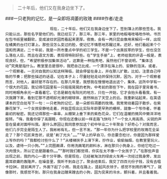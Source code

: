 > 二十年后，他们又在我身边坐下了。

###一只老狗的记忆，是一朵即将凋萎的玫瑰
####作者/走走

						现在，二十年后，他们又在我身边坐下了。签到簿上的那些签名，我只能认出，那些名字是他们的。我已经忘了，那三年。那三年，家里的地板咯吱咯吱作响，书页在包书纸里被翻软，变成波纹状因而看起来更厚。夜晚，会有一两只昆虫像用来解闷一样，出现在橘黄的台灯灯罩上。那些没怎么变过的脸，使记忆不情愿地苏醒过来。还好，他们看起来个个温和而满足。二十年前，我是一所市重点中学的初三学生。不是一个出类拔萃的学生，但也没怎么落在人后，而且在语文方面，表现得特别好些。在“学生手册”上，老师给我的评语一般是，表现良好。但，“希望积极参加集体活动”，这算是一种指责吧，虽然他们不曾说明，“集体活动”究竟是指什么。教室里总是很吵，我把自己比成，一个漂浮在海上的、安静的泡沫。或者，一个观察者。一旦对自我的认知这样降临，就会停留在身上，并在那儿扩散。比如，注意自己呼吸的节奏；把那些描述的话语，记在本子上；尽量轻轻走动并保持沉默，因为，对于一个观察者而言，对他人，最好是不存在的。在那几年里，我想我在慢慢地退出这个，集体。这所中学有一个很大的花园，我记得花园里有一只摇摇晃晃的老狗，中考前的那些下午，我在园子里背着书，同时用眼角余光一直看着它。它总是躺在有阳光的地方，只在一开始，它才会抬头看看我，有一次我蹲下来，看到它那不透明却光滑的眼球体，居然映出了天空上的云。我重新站起来，在英语课本的空白处写下一句：一只老狗的记忆，是一朵即将凋萎的玫瑰。我常常绕着园子散步。在紫藤花架下，一个女孩安静地走着，开始显现出比实际年龄更早熟的模样，就像一个写作者，怀着最初的秘密。我还记得那些一串串，从棚架上垂下来的紫色花朵，它们在温暖的微风中懒洋洋地旋转。“嗨，我看你穿了高跟鞋，你现在还像以前一样走路飞快吗？”一个女人用高扬、尖锐的声音在餐桌对面呼叫我。是什么原因让我同意参加这个初中毕业二十年聚会？好奇心？对我而言，他们几乎完全是陌生人了。我彬彬有礼，但一言不发。“那一年你为什么把学校里的玫瑰花全采走了？那个花匠来告状，说是‘剃了光头’……”“早上的早自习，你总要念检讨，你是因为那样爱上写作的吗？”我都检讨些什么了？“从楼梯扶手上滑下来，抄作业，偷偷抽烟，在教室里玩火，以及，虐待一只小狗。”“上完图画课，你用洗画笔的颜料水，淋在那只小狗身上，你给它吃过一次肉馒头，所以它总是跟着你……”“那时我们都觉得，你实在太不像一个女孩子了。”在那些声音出现之前，我的内心一直十分平静。但是现在，已经被淘汰的绿皮火车再一次经过我身旁，发出震耳欲聋的轰隆声，在噪音里，我听不到自己了。聚会结束后，我交了四百元份子钱，没有去唱卡拉OK，提前离开了。外面下起了小雨，我走在路上，竖起风衣领子。感觉不到雨的寒气了，就像那时，我感觉不到，那只在我身边蹭来蹭去的小狗，因为突来的冷水，颤抖着，并且看着我。			  		